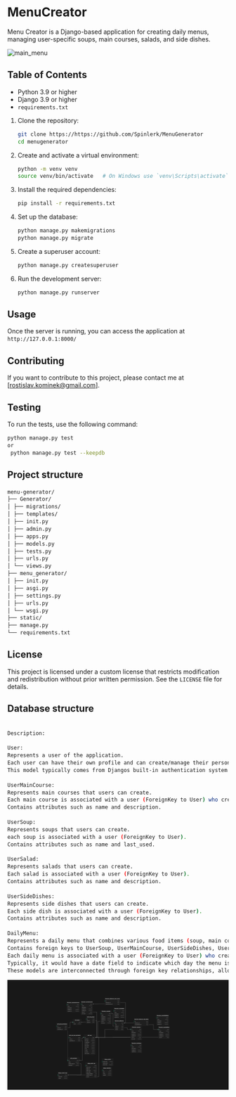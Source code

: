 # MenuCreator

Menu Creator is a Django-based application for creating daily menus, managing user-specific soups, main courses, salads, and side dishes.

![main_menu](Screenshot.png)


## Table of Contents

- Python 3.9 or higher
- Django 3.9 or higher
- `requirements.txt`


1. Clone the repository:

    ```sh
    git clone https://https://github.com/Spinlerk/MenuGenerator
    cd menugenerator
    ```

2. Create and activate a virtual environment:

    ```sh
    python -m venv venv
    source venv/bin/activate   # On Windows use `venv\Scripts\activate`
    ```

3. Install the required dependencies:

    ```sh
    pip install -r requirements.txt
    ```
4. Set up the database:

   ```sh
   python manage.py makemigrations
   python manage.py migrate
   ```

5. Create a superuser account:

    ```sh
    python manage.py createsuperuser
    ```

6. Run the development server:

    ```sh
    python manage.py runserver
    ```


## Usage

Once the server is running, you can access the application at `http://127.0.0.1:8000/`

## Contributing

If you want to contribute to this project, please contact me at [rostislav.kominek@gmail.com].

## Testing

To run the tests, use the following command:
```sh
python manage.py test
or 
 python manage.py test --keepdb 
  ```

## Project structure
```sh
menu-generator/
├── Generator/
│ ├── migrations/
│ ├── templates/
│ ├── init.py
│ ├── admin.py
│ ├── apps.py
│ ├── models.py
│ ├── tests.py
│ ├── urls.py
│ └── views.py
├── menu_generator/
│ ├── init.py
│ ├── asgi.py
│ ├── settings.py
│ ├── urls.py
│ └── wsgi.py
├── static/
├── manage.py
└── requirements.txt
  ```
## License

This project is licensed under a custom license that restricts modification and redistribution without prior written permission. See the `LICENSE` file for details.

## Database structure
```sh

Description:

User:
Represents a user of the application.
Each user can have their own profile and can create/manage their personalized data.
This model typically comes from Djangos built-in authentication system (django.contrib.auth.models.User).

UserMainCourse:
Represents main courses that users can create.
Each main course is associated with a user (ForeignKey to User) who created it.
Contains attributes such as name and description.

UserSoup:
Represents soups that users can create.
each soup is associated with a user (ForeignKey to User).
Contains attributes such as name and last_used.

UserSalad:
Represents salads that users can create.
Each salad is associated with a user (ForeignKey to User).
Contains attributes such as name and description.

UserSideDishes:
Represents side dishes that users can create.
Each side dish is associated with a user (ForeignKey to User).
Contains attributes such as name and description.

DailyMenu:
Represents a daily menu that combines various food items (soup, main courses, side dishes, salad).
Contains foreign keys to UserSoup, UserMainCourse, UserSideDishes, UserSalad.
Each daily menu is associated with a user (ForeignKey to User) who created or modified it.
Typically, it would have a date field to indicate which day the menu is for.
These models are interconnected through foreign key relationships, allowing users to create, manage, and associate various food items into daily menus. Users can customize their menus by adding their own soups, main courses, side dishes, and salads, and then combine them into daily menus for their meals.
  ```


![MenuGenerator_Schema ](databaseSchema%20.png)


